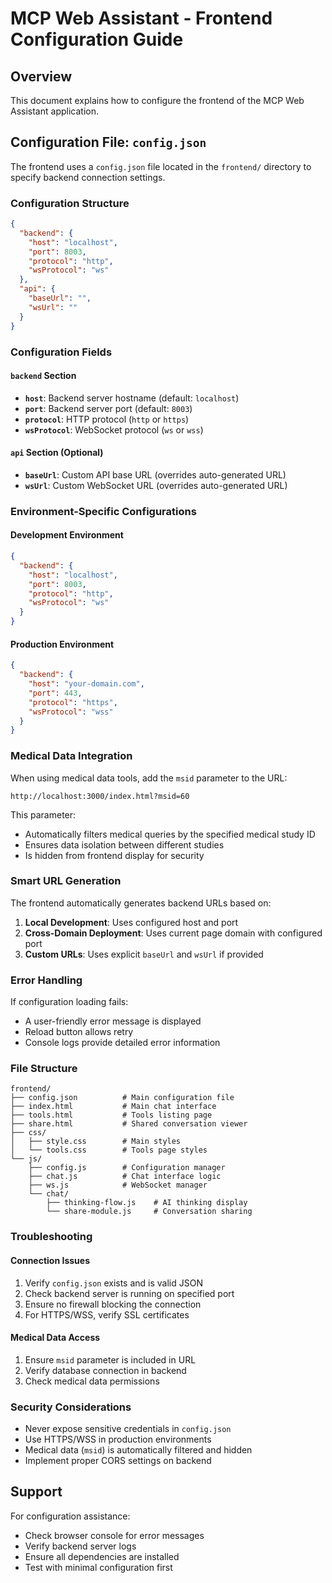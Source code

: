 # MCP Web Assistant - Frontend Configuration Guide

## Overview
This document explains how to configure the frontend of the MCP Web Assistant application.

## Configuration File: `config.json`

The frontend uses a `config.json` file located in the `frontend/` directory to specify backend connection settings.

### Configuration Structure

```json
{
  "backend": {
    "host": "localhost",
    "port": 8003,
    "protocol": "http",
    "wsProtocol": "ws"
  },
  "api": {
    "baseUrl": "",
    "wsUrl": ""
  }
}
```

### Configuration Fields

#### `backend` Section
- **`host`**: Backend server hostname (default: `localhost`)
- **`port`**: Backend server port (default: `8003`)  
- **`protocol`**: HTTP protocol (`http` or `https`)
- **`wsProtocol`**: WebSocket protocol (`ws` or `wss`)

#### `api` Section (Optional)
- **`baseUrl`**: Custom API base URL (overrides auto-generated URL)
- **`wsUrl`**: Custom WebSocket URL (overrides auto-generated URL)

### Environment-Specific Configurations

#### Development Environment
```json
{
  "backend": {
    "host": "localhost",
    "port": 8003,
    "protocol": "http",
    "wsProtocol": "ws"
  }
}
```

#### Production Environment
```json
{
  "backend": {
    "host": "your-domain.com",
    "port": 443,
    "protocol": "https", 
    "wsProtocol": "wss"
  }
}
```

### Medical Data Integration

When using medical data tools, add the `msid` parameter to the URL:

```
http://localhost:3000/index.html?msid=60
```

This parameter:
- Automatically filters medical queries by the specified medical study ID
- Ensures data isolation between different studies
- Is hidden from frontend display for security

### Smart URL Generation

The frontend automatically generates backend URLs based on:

1. **Local Development**: Uses configured host and port
2. **Cross-Domain Deployment**: Uses current page domain with configured port
3. **Custom URLs**: Uses explicit `baseUrl` and `wsUrl` if provided

### Error Handling

If configuration loading fails:
- A user-friendly error message is displayed
- Reload button allows retry
- Console logs provide detailed error information

### File Structure

```
frontend/
├── config.json          # Main configuration file
├── index.html           # Main chat interface
├── tools.html           # Tools listing page
├── share.html           # Shared conversation viewer
├── css/
│   ├── style.css        # Main styles
│   └── tools.css        # Tools page styles
└── js/
    ├── config.js        # Configuration manager
    ├── chat.js          # Chat interface logic
    ├── ws.js            # WebSocket manager
    └── chat/
        ├── thinking-flow.js    # AI thinking display
        └── share-module.js     # Conversation sharing
```

### Troubleshooting

#### Connection Issues
1. Verify `config.json` exists and is valid JSON
2. Check backend server is running on specified port
3. Ensure no firewall blocking the connection
4. For HTTPS/WSS, verify SSL certificates

#### Medical Data Access
1. Ensure `msid` parameter is included in URL
2. Verify database connection in backend
3. Check medical data permissions

### Security Considerations

- Never expose sensitive credentials in `config.json`
- Use HTTPS/WSS in production environments
- Medical data (`msid`) is automatically filtered and hidden
- Implement proper CORS settings on backend

## Support

For configuration assistance:
- Check browser console for error messages
- Verify backend server logs
- Ensure all dependencies are installed
- Test with minimal configuration first
